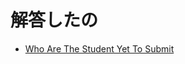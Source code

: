 # 解答したの

- <a href="http://judge.u-aizu.ac.jp/onlinejudge/description.jsp?id=0511">Who Are The Student Yet To Submit</a>

